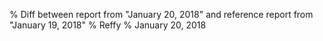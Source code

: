 % Diff between report from "January 20, 2018" and reference report from "January 19, 2018"
% Reffy
% January 20, 2018

